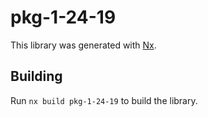 # pkg-1-24-19

This library was generated with [Nx](https://nx.dev).

## Building

Run `nx build pkg-1-24-19` to build the library.
